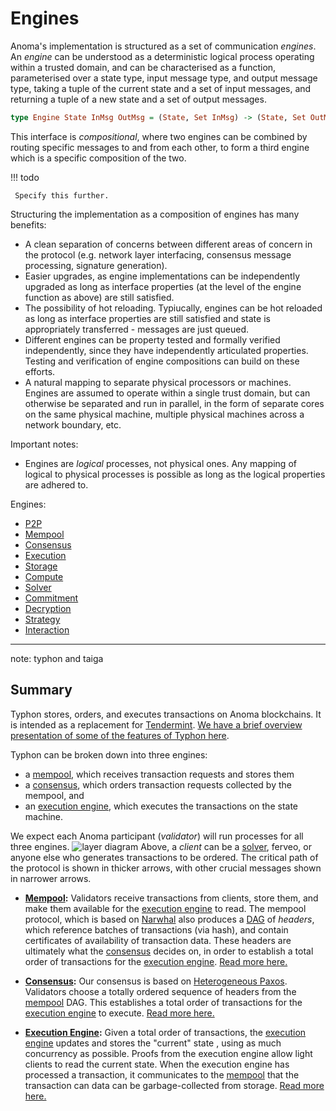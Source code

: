 # Engines

Anoma's implementation is structured as a set of communication _engines_. An _engine_ can be understood as a deterministic logical process operating within a trusted domain, and can be characterised as a function, parameterised over a state type, input message type, and output message type, taking a tuple of the current state and a set of input messages, and returning a tuple of a new state and a set of output messages.

```haskell
type Engine State InMsg OutMsg = (State, Set InMsg) -> (State, Set OutMsg)
```

This interface is _compositional_, where two engines can be combined by routing specific messages to and from each other, to form a third engine which is a specific composition of the two.

!!! todo

     Specify this further.

Structuring the implementation as a composition of engines has many benefits:
- A clean separation of concerns between different areas of concern in the protocol (e.g. network layer interfacing, consensus message processing, signature generation).
- Easier upgrades, as engine implementations can be independently upgraded as long as interface properties (at the level of the engine function as above) are still satisfied.
- The possibility of hot reloading. Typiucally, engines can be hot reloaded as long as interface properties are still satisfied and state is appropriately transferred - messages are just queued.
- Different engines can be property tested and formally verified independently, since they have independently articulated properties. Testing and verification of engine compositions can build on these efforts.
- A natural mapping to separate physical processors or machines. Engines are assumed to operate within a single trust domain, but can otherwise be separated and run in parallel, in the form of separate cores on the same physical machine, multiple physical machines across a network boundary, etc.

Important notes:
- Engines are _logical_ processes, not physical ones. Any mapping of logical to physical processes is possible as long as the logical properties are adhered to.

Engines:

- [P2P](./engines/p2p.md#p2p)
- [Mempool](./engines/mempool.md#mempool)
- [Consensus](./engines/consensus-v1.md#consensus)
- [Execution](./engines/execution.md#execution)
- [Storage](./engines/storage.md#storage)
- [Compute](./engines/compute.md#compute)
- [Solver](./engines/solver.md#solver)
- [Commitment](./engines/commitment.md#commitment)
- [Decryption](./engines/decryption.md#decryption)
- [Strategy](./engines/strategy.md#strategy)
- [Interaction](./engines/interaction.md#interaction)

---

note: typhon and taiga

## Summary

Typhon stores, orders, and executes transactions on Anoma blockchains.
It is intended as a replacement for [Tendermint](https://tendermint.com/core/).
[We have a brief overview presentation of some of the features of Typhon here](https://youtu.be/n4MlYO_ls4M?t=7687).

Typhon can be broken down into three engines:
- a [mempool](./engines/mempool.md#mempool), which receives transaction requests and stores them
- a [consensus](./engines/consensus-v1.md#consensus), which orders transaction requests collected by the mempool, and
- an [execution engine](./engines/execution.md#execution), which executes the transactions on the state machine.

We expect each Anoma participant (*validator*) will run processes for all three engines.
![layer diagram](layers_web.svg)
Above, a _client_ can be a [solver](./engines/solver.md#solver), ferveo, or anyone else who generates transactions to be ordered.
The critical path of the protocol is shown in thicker arrows, with other crucial messages shown in narrower arrows.

- **[Mempool](./engines/mempool.md#mempool):** Validators receive transactions from clients, store them, and make them available for the [execution engine](./engines/execution.md#execution) to read.
The mempool protocol, which is based on [Narwhal](https://arxiv.org/abs/2105.11827) also produces a [DAG](https://en.wikipedia.org/wiki/Directed_acyclic_graph) of *headers*, which reference batches of transactions (via hash), and contain certificates of availability of transaction data.
These headers are ultimately what the [consensus](./engines/consensus-v1.md#consensus) decides on, in order to establish a total order of transactions for the [execution engine](./engines/execution.md#execution).
[Read more here.](./engines/mempool.md#mempool)

- **[Consensus](./engines/consensus-v1.md#consensus):** Our consensus is based on [Heterogeneous Paxos](https://arxiv.org/abs/2011.08253).
Validators choose a totally ordered sequence of headers from the [mempool](./engines/mempool.md#mempool) DAG.
This establishes a total order of transactions for the [execution engine](./engines/execution.md#execution) to execute.
[Read more here.](./engines/consensus-v1.md#consensus)

- **[Execution Engine](./engines/execution.md#execution):** Given a total order of transactions, the [execution engine](./engines/execution.md#execution) updates and stores the "current" state , using as much concurrency as possible.
Proofs from the execution engine allow light clients to read the current state.
When the execution engine has processed a transaction, it communicates to the [mempool](./engines/mempool.md#mempool) that the transaction can data can be garbage-collected from storage.
[Read more here.](./engines/execution.md#execution)
